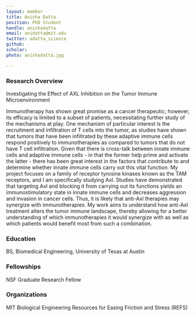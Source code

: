 ```yaml
---
layout: member
title: Anisha Datta
position: PhD Student
handle: anishadatta
email: anidatta@mit.edu
twitter: adatta_science
github:
scholar: 
photo: anishadatta.jpg 

---
```


### Research Overview
Investigating the Effect of AXL Inhibition on the Tumor Immune Microenvironment

Immunotherapy has shown great promise as a cancer therapeutic; however, its efficacy is limited to a subset of patients, necessitating further study of the mechanisms at play. One mechanism of particular interest is the recruitment and infiltration of T cells into the tumor, as studies have shown that tumors that have been infiltrated by these adaptive immune cells respond positively to immunotherapies as compared to tumors that do not have T cell infiltration. Given that there is cross-talk between innate immune cells and adaptive immune cells - in that the former help prime and activate the latter - there has been great interest in the factors that contribute to and determine whether innate immune cells carry out this vital function. My project focuses on a family of receptor tyrosine kinases known as the TAM receptors, and I am specifically studying Axl. Studies have demonstrated that targeting Axl and blocking it from carrying out its functions yields an immunostimulatory state in innate immune cells and decreases aggression and invasion in cancer cells. Thus, it is likely that anti-Axl therapies may synergize with immunotherapies. My work aims to understand how anti-Axl treatment alters the tumor immune landscape, thereby allowing for a better understanding of which immunotherapies it would synergize with as well as which patients would benefit most from such a combination.

### Education
BS, Biomedical Engineering, University of Texas at Austin

### Fellowships
NSF Graduate Research Fellow

### Organizations
MIT Biological Engineering Resources for Easing Friction and Stress (REFS) 